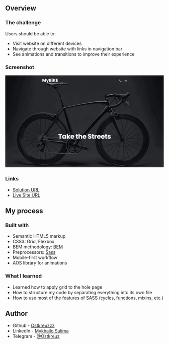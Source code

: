 ## Overview

### The challenge

Users should be able to:

- Visit website on different devices
- Navigate through website with links in navigation bar
- See animations and transitions to improve their experience

### Screenshot

![](my-bike-gif.gif)

### Links

- [Solution URL](https://github.com/Ostkreuzzz/BikeNow)
- [Live Site URL](https://ostkreuzzz.github.io/BikeNow/)

## My process

### Built with

- Semantic HTML5 markup
- CSS3: Grid, Flexbox
- BEM methodology: [BEM](https://en.bem.info/methodology/)
- Preprocessors: [Sass](https://sass-lang.com)
- Mobile-first workflow
- AOS library for animations

### What I learned

- Learned how to apply grid to the hole page
- How to structure my code by separating everything into its own file
- How to use most of the features of SASS (cycles, functions, mixins, etc.)

## Author

- Github - [Ostkreuzzz](https://github.com/Ostkreuzzz)
- LinkedIn - [Mykhailo Sulima](https://www.linkedin.com/in/mykhailo-sulima-a80648339/)
- Telegram - [@Ostkreuz](https://t.me/Ostkreuz)
